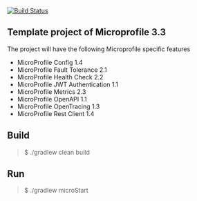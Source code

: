 [![Build Status](https://travis-ci.com/hei1233212000/gradle-microprofile-template.svg?branch=master)](https://travis-ci.com/hei1233212000/gradle-microprofile-template)

## Template project of Microprofile 3.3
The project will have the following Microprofile specific features
- MicroProfile Config 1.4
- MicroProfile Fault Tolerance 2.1
- MicroProfile Health Check 2.2
- MicroProfile JWT Authentication 1.1
- MicroProfile Metrics 2.3
- MicroProfile OpenAPI 1.1
- MicroProfile OpenTracing 1.3
- MicroProfile Rest Client 1.4

## Build
>$ ./gradlew clean build

## Run
>$ ./gradlew microStart
